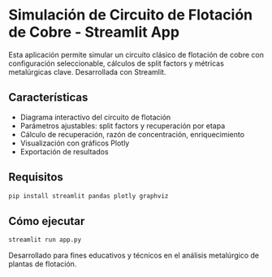 # Simulación de Circuito de Flotación de Cobre - Streamlit App

Esta aplicación permite simular un circuito clásico de flotación de cobre con configuración seleccionable, cálculos de split factors y métricas metalúrgicas clave. Desarrollada con Streamlit.

## Características

- Diagrama interactivo del circuito de flotación
- Parámetros ajustables: split factors y recuperación por etapa
- Cálculo de recuperación, razón de concentración, enriquecimiento
- Visualización con gráficos Plotly
- Exportación de resultados

## Requisitos

```bash
pip install streamlit pandas plotly graphviz
```

## Cómo ejecutar

```bash
streamlit run app.py
```

Desarrollado para fines educativos y técnicos en el análisis metalúrgico de plantas de flotación.
